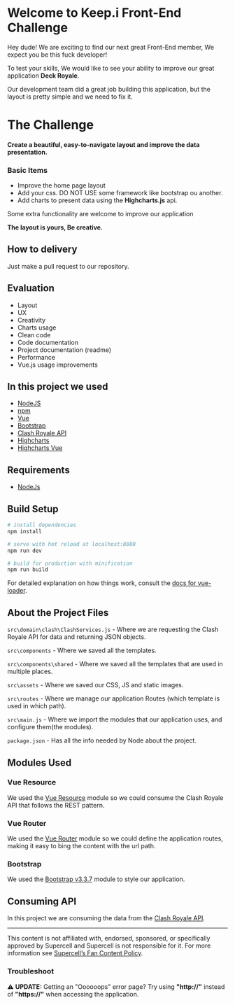 # Welcome to Keep.i Front-End Challenge
Hey dude!
We are exciting to find our next great Front-End member, We expect you be this fuck developer!

To test your skills, We would like to see your ability to improve our great application **Deck Royale**.

Our development team did a great job building this application, but the layout is pretty simple and we need to fix it.

# The Challenge
#### Create a beautiful, easy-to-navigate layout and improve the data presentation.

### Basic Items
* Improve the home page layout
* Add your css. DO NOT USE some framework like bootstrap ou another. 
* Add charts to present data using the **Highcharts.js** api.

Some extra functionality are welcome to improve our application

**The layout is yours, Be creative.**

## How to delivery
Just make a pull request to our repository.

## Evaluation

* Layout
* UX
* Creativity
* Charts usage
* Clean code
* Code documentation
* Project documentation (readme)
* Performance
* Vue.js usage improvements


## In this project we used
* [NodeJS](https://nodejs.org/en/)
* [npm](https://www.npmjs.com/)
* [Vue](https://vuejs.org/)
* [Bootstrap](https://getbootstrap.com/docs/3.3/)
* [Clash Royale API](https://github.com/martincarrera/clash-royale-api)
* [Highcharts](https://github.com/highcharts/highcharts)
* [Highcharts Vue](https://github.com/highcharts/highcharts-vue)

## Requirements

* [NodeJs](https://nodejs.org/en/)

## Build Setup

``` bash
# install dependencies
npm install

# serve with hot reload at localhost:8080
npm run dev

# build for production with minification
npm run build
```

For detailed explanation on how things work, consult the [docs for vue-loader](http://vuejs.github.io/vue-loader).

## About the Project Files
`src\domain\clash\ClashServices.js` - Where we are requesting the Clash Royale API for data and returning JSON objects.

`src\components` - Where we saved all the templates.

`src\components\shared` - Where we saved all the templates that are used in multiple places.

`src\assets` - Where we saved our CSS, JS and static images.

`src\routes` - Where we manage our application Routes (which template is used in which path).

`src\main.js` - Where we import the modules that our application uses, and configure them(the modules).

`package.json` - Has all the info needed by Node about the project.


## Modules Used
### Vue Resource
We used the [Vue Resource](https://www.npmjs.com/package/vue-resource) module so we could consume the Clash Royale API that follows the REST pattern.

### Vue Router
We used the [Vue Router](https://www.npmjs.com/package/vue-router) module so we could define the application routes, making it easy to bing the content with the url path.

### Bootstrap
We used the [Bootstrap v3.3.7](https://www.npmjs.com/package/bootstrap) module to style our application.

## Consuming API
In this project we are consuming the data from the [Clash Royale API](https://github.com/martincarrera/clash-royale-api).

----------
This content is not affiliated with, endorsed, sponsored, or specifically approved by Supercell and Supercell is not responsible for it. For more information see [Supercell’s Fan Content Policy](http://www.supercell.com/fan-content-policy).


### Troubleshoot
:warning: **UPDATE:** Getting an "Oooooops" error page? Try using **"http://"** instead of **"https://"** when accessing the application.
